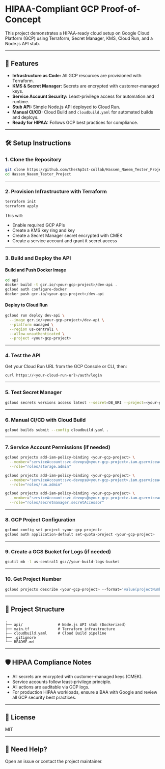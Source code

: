 # HIPAA-Compliant GCP Proof-of-Concept

This project demonstrates a HIPAA-ready cloud setup on Google Cloud Platform (GCP) using Terraform, Secret Manager, KMS, Cloud Run, and a Node.js API stub.

---

## 🚀 Features

- **Infrastructure as Code:** All GCP resources are provisioned with Terraform.
- **KMS & Secret Manager:** Secrets are encrypted with customer-managed keys.
- **Service Account Security:** Least-privilege access for automation and runtime.
- **Stub API:** Simple Node.js API deployed to Cloud Run.
- **Manual CI/CD:** Cloud Build and `cloudbuild.yaml` for automated builds and deploys.
- **Ready for HIPAA:** Follows GCP best practices for compliance.

---

## 🛠️ Setup Instructions

### 1. **Clone the Repository**
```sh
git clone https://github.com/therApIst-collab/Hassen_Naeem_Tester_Project
cd Hassen_Naeem_Tester_Project
```

---

### 2. **Provision Infrastructure with Terraform**
```sh
terraform init
terraform apply
```
This will:
- Enable required GCP APIs
- Create a KMS key ring and key
- Create a Secret Manager secret encrypted with CMEK
- Create a service account and grant it secret access

---

### 3. **Build and Deploy the API**

#### Build and Push Docker Image
```sh
cd api
docker build -t gcr.io/<your-gcp-project>/dev-api .
gcloud auth configure-docker
docker push gcr.io/<your-gcp-project>/dev-api
```

#### Deploy to Cloud Run
```sh
gcloud run deploy dev-api \
  --image gcr.io/<your-gcp-project>/dev-api \
  --platform managed \
  --region us-central1 \
  --allow-unauthenticated \
  --project <your-gcp-project>
```

---

### 4. **Test the API**

Get your Cloud Run URL from the GCP Console or CLI, then:
```sh
curl https://<your-cloud-run-url>/auth/login
```

---

### 5. **Test Secret Manager**
```sh
gcloud secrets versions access latest --secret=DB_URI --project=<your-gcp-project>
```

---

### 6. **Manual CI/CD with Cloud Build**
```sh
gcloud builds submit --config cloudbuild.yaml .
```

---

### 7. **Service Account Permissions (if needed)**
```sh
gcloud projects add-iam-policy-binding <your-gcp-project> \
  --member="serviceAccount:svc-devops@<your-gcp-project>.iam.gserviceaccount.com" \
  --role="roles/storage.admin"

gcloud projects add-iam-policy-binding <your-gcp-project> \
  --member="serviceAccount:svc-devops@<your-gcp-project>.iam.gserviceaccount.com" \
  --role="roles/run.admin"

gcloud projects add-iam-policy-binding <your-gcp-project> \
  --member="serviceAccount:svc-devops@<your-gcp-project>.iam.gserviceaccount.com" \
  --role="roles/secretmanager.secretAccessor"
```

---

### 8. **GCP Project Configuration**
```sh
gcloud config set project <your-gcp-project>
gcloud auth application-default set-quota-project <your-gcp-project>
```

---

### 9. **Create a GCS Bucket for Logs (if needed)**
```sh
gsutil mb -l us-central1 gs://your-build-logs-bucket
```

---

### 10. **Get Project Number**
```sh
gcloud projects describe <your-gcp-project> --format='value(projectNumber)'
```

---

## 📁 Project Structure

```
.
├── api/                # Node.js API stub (Dockerized)
├── main.tf             # Terraform infrastructure
├── cloudbuild.yaml     # Cloud Build pipeline
├── .gitignore
└── README.md
```

---

## 🛡️ HIPAA Compliance Notes

- All secrets are encrypted with customer-managed keys (CMEK).
- Service accounts follow least-privilege principle.
- All actions are auditable via GCP logs.
- For production HIPAA workloads, ensure a BAA with Google and review all GCP security best practices.

---

## 📝 License

MIT

---

## 🙋 Need Help?

Open an issue or contact the project maintainer.